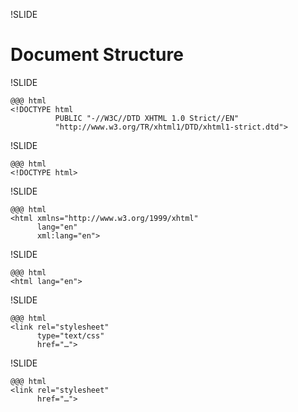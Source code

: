 !SLIDE

# Document Structure #

!SLIDE

	@@@ html
	<!DOCTYPE html
	          PUBLIC "-//W3C//DTD XHTML 1.0 Strict//EN"
	          "http://www.w3.org/TR/xhtml1/DTD/xhtml1-strict.dtd">

!SLIDE

	@@@ html
	<!DOCTYPE html>

!SLIDE

	@@@ html
	<html xmlns="http://www.w3.org/1999/xhtml"
	      lang="en"
	      xml:lang="en">

!SLIDE

	@@@ html
	<html lang="en">

!SLIDE

	@@@ html
	<link rel="stylesheet"
	      type="text/css"
	      href="…">

!SLIDE

	@@@ html
	<link rel="stylesheet"
	      href="…">
